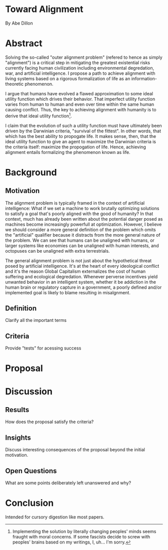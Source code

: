 # Toward Alignment
By Abe Dillon

# Abstract 
Solving the so-called "outer alignment problem" (refered to hence as simply "alignment") is a critical step in mitigating the greatest existential risks currently facing human civilization including environmental degredation, war, and artificial intelligence. I propose a path to achieve alignment with living systems based on a rigorous formalization of life as an information-theoretic phenomenon.

I argue that humans have evolved a flawed approximation to some ideal utility function which drives their behavior. That imperfect utility function varies from human to human and even over time within the same human causing conflict. Thus, the key to achieving alignment with humanity is to derive that ideal utility function[^1]. 

I claim that the evolution of such a utility function must have ultimately been driven by the Darwinian criteria, "survival of the fittest". In other words, that which has the best ability to propogate life. It makes sense, then, that the ideal utility function to give an agent to maximize the Darwinian criteria is the criteria itself: maximize the propogation of life. Hence, achieving alignment entails formalizing the phenomenon known as life. 




[^1]: Implementing the solution by literally changing peoples' minds seems fraught with moral concerns. If some fascists decide to screw with peoples' brains based on my writings, I, uh... I'm sorry.

# Background
## Motivation
The alignment problem is typically framed in the context of artificial intelligence: What if we set a machine to work brutally optimizing solutions to satisfy a goal that's poorly aligned with the good of humanity? In that context, much has already been written about the potential danger posed as machines become increasingly powerfull at optimization. However, I believe we should consider a more general definition of the problem which omits the "artificial" qualifier because it distracts from the more general nature of the problem. We can see that humans can be unaligned with humans, or larger systems like economies can be unaligned with human interests, and octopuses can be unaligned with extra terrestrials.

The general alignment problem is not just about the hypothetical threat posed by artificial intelligence. It's at the heart of every ideological conflict and it's the reason Global Capitalism externalizes the cost of human suffering and ecological degredation. Whenever perverse incentives yield unwanted behavior in an intelligent system, whether it be addiction in the human brain or regulatory capture in a government, a poorly defined and/or implemented goal is likely to blame resulting in misalgnment.

## Definition 
Clarify all the important terms 
## Criteria 
Provide "tests" for acessing success 

# Proposal 

# Discussion 
## Results 
How does the proposal satisfy the criteria?
## Insights 
Discuss interesting consequences of the proposal beyond the initial motivation.
## Open Questions 
What are some points deliberately left unanswered and why?

# Conclusion 
Intended for cursory digestion like most papers.
